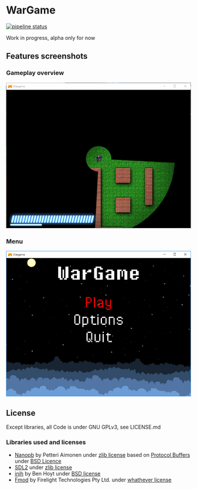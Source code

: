# WarGame
[![pipeline status](https://git.chunkz.net/WarGame/WarGame/badges/master/pipeline.svg)](https://git.chunkz.net/WarGame/WarGame/commits/master)

Work in progress, alpha only for now

## Features screenshots
### Gameplay overview
![Gameplay](/screenshots/game.gif?raw=true "Gameplay")
### Menu
![Menu](/screenshots/menu.gif?raw=true "Menu")


## License
Except libraries, all Code is under GNU GPLv3, see LICENSE.md

### Libraries used and licenses
- [Nanopb](https://github.com/nanopb/nanopb) by Petteri Aimonen <jpa at nanopb.mail.kapsi.fi> under [zlib license](https://github.com/nanopb/nanopb/blob/master/LICENSE.txt) based on [Protocol Buffers](https://github.com/google/protobuf) under [BSD Licence](https://github.com/google/protobuf/blob/master/LICENSE)
- [SDL2](https://www.libsdl.org/credits.php) under [zlib license](https://www.libsdl.org/license.php)
- [inih](https://github.com/benhoyt/inih) by Ben Hoyt under [BSD license](https://github.com/benhoyt/inih/blob/master/LICENSE.txt)
- [Fmod](https://www.fmod.com) by Firelight Technologies Pty Ltd. under [whathever license](https://www.fmod.com/resources/eula)